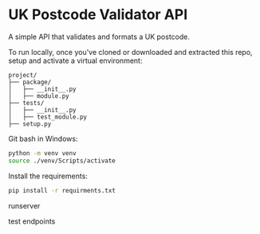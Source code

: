 # UK Postcode Validator API

A simple API that validates and formats a UK postcode.

To run locally, once you've cloned or downloaded and extracted this repo, setup and activate a virtual environment:

```
project/
├── package/
│   ├── __init__.py
│   ├── module.py
├── tests/
│   ├── __init__.py
│   ├── test_module.py
├── setup.py
```


Git bash in Windows:

```bash
python -m venv venv
source ./venv/Scripts/activate
```

Install the requirements:

```bash
pip install -r requirments.txt
```


runserver

test endpoints

